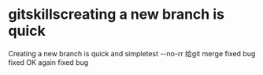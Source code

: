 # gitskillscreating a new branch is quick
Creating a new branch is quick and simpletest --no-rr 给git merge
fixed bug
fixed OK
again fixed bug
